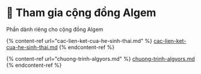 # 👥 Tham gia cộng đồng Algem

Phần dành riêng cho cộng đồng Algem

{% content-ref url="cac-lien-ket-cua-he-sinh-thai.md" %}
[cac-lien-ket-cua-he-sinh-thai.md](cac-lien-ket-cua-he-sinh-thai.md)
{% endcontent-ref %}

{% content-ref url="chuong-trinh-algyors.md" %}
[chuong-trinh-algyors.md](chuong-trinh-algyors.md)
{% endcontent-ref %}
